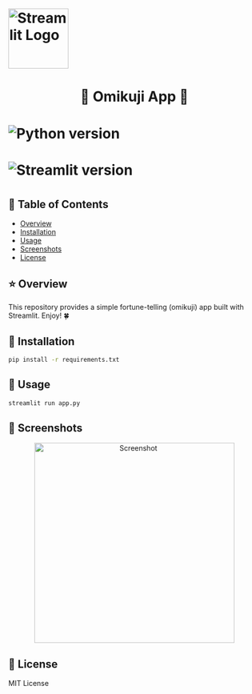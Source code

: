 
# <p align="center">
#   <img src="https://streamlit.io/images/brand/streamlit-mark-color.png" alt="Streamlit Logo" width="120"/>
# </p>

# <h1 align="center">🎉 Omikuji App 🎊</h1>

# <p align="center">
#   <img src="https://img.shields.io/badge/python-3.8%2B-blue.svg" alt="Python version">
#   <img src="https://img.shields.io/badge/Streamlit-1.0-green.svg" alt="Streamlit version">
# </p>



## 📖 Table of Contents
- [Overview](#overview)
- [Installation](#installation)
- [Usage](#usage)
- [Screenshots](#screenshots)
- [License](#license)

## ⭐️ Overview
This repository provides a simple fortune-telling (omikuji) app built with Streamlit. Enjoy! 🍀


## 💾 Installation

```bash
pip install -r requirements.txt
```

## 🚀 Usage

```bash
streamlit run app.py
```

## 📸 Screenshots

<p align="center">
  <img src="assets/screenshot.png" alt="Screenshot" width="400">
</p>

## 📄 License

MIT License